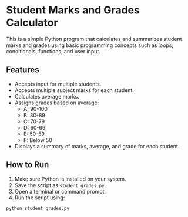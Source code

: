 # Student Marks and Grades Calculator

This is a simple Python program that calculates and summarizes student marks and grades using basic programming concepts such as loops, conditionals, functions, and user input.

## Features

- Accepts input for multiple students.
- Accepts multiple subject marks for each student.
- Calculates average marks.
- Assigns grades based on average:
  - A: 90-100
  - B: 80-89
  - C: 70-79
  - D: 60-69
  - E: 50-59
  - F: Below 50
- Displays a summary of marks, average, and grade for each student.

## How to Run

1. Make sure Python is installed on your system.
2. Save the script as `student_grades.py`.
3. Open a terminal or command prompt.
4. Run the script using:

```bash
python student_grades.py
